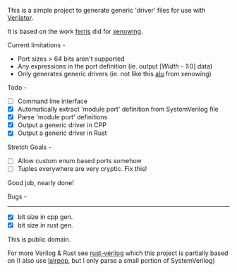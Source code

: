 This is a simple project to generate generic 'driver' files for use with [Verilator](https://www.veripool.org/projects/verilator/wiki/Intro).

It is based on the work [ferris](https://github.com/yupferris) did for [xenowing](https://github.com/yupferris/xenowing).

Current limitations -

* Port sizes > 64 bits aren't supported
* Any expressions in the port definition (ie. output [*Width - 1*:0] data)
* Only generates generic drivers (ie. not like this [alu](https://github.com/yupferris/xenowing/tree/master/sim/alu-test) from xenowing)

Todo -

- [ ] Command line interface
- [x] Automatically extract 'module port' definition from SystemVerilog file
- [x] Parse 'module port' definitions
- [x] Output a generic driver in CPP
- [x] Output a generic driver in Rust

Stretch Goals -

- [ ] Allow custom enum based ports somehow 
- [ ] Tuples everywhere are very cryptic. Fix this!

Good job, nearly done!

Bugs - 

---

- [x] bit size in cpp gen.
- [x] bit size in rust gen.

This is public domain.

For more Verilog & Rust see [rust-verilog](https://github.com/tcr/rust-verilog) which this project is partially based on (I also use [lalrpop](https://github.com/lalrpop/lalrpop), but I only parse a small portion of SystemVerilog)